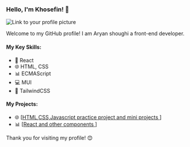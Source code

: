 ### Hello, I'm Khosefin! 👋

![Link to your profile picture](https://avatars.githubusercontent.com/u/Khosefin)

Welcome to my GitHub profile! I am Aryan shoughi a front-end developer.

#### My Key Skills:

- 🚀 React
- 🌐 HTML, CSS
- 📊 ECMAScript
- 💻 MUI
- 🌟 TailwindCSS

#### My Projects:

- 🌐 [[HTML,CSS,Javascript practice project and mini projects ](https://github.com/Khosefin/learning_front)]
- 📊 [[React and other components ](https://github.com/Khosefin/ReactJS-practices)]

Thank you for visiting my profile! 😊
